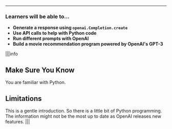 ---

### Learners will be able to...
* **Generate a response using `openai.Completion.create`**
* **Use API calls to help with Python code** 
* **Run different prompts with OpenAI**
* **Build a movie recommendation program powered by OpenAI's GPT-3**

|||info
## Make Sure You Know
You are familiar with Python.

## Limitations
This is a gentle introduction. So there is a little bit of Python programming. The information might not be the most up to date as OpenAI releases new features.
|||